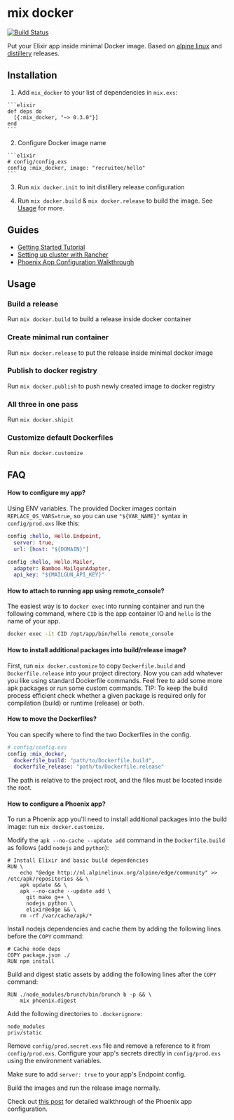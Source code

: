 # mix docker

[![Build Status](https://travis-ci.org/Recruitee/mix_docker.svg?branch=master)](https://travis-ci.org/Recruitee/mix_docker)

Put your Elixir app inside minimal Docker image.
Based on [alpine linux](https://hub.docker.com/r/bitwalker/alpine-erlang/)
and [distillery](https://github.com/bitwalker/distillery) releases.

## Installation

  1. Add `mix_docker` to your list of dependencies in `mix.exs`:

    ```elixir
    def deps do
      [{:mix_docker, "~> 0.3.0"}]
    end
    ```

  2. Configure Docker image name

    ```elixir
    # config/config.exs
    config :mix_docker, image: "recruitee/hello"
    ```

  3. Run `mix docker.init` to init distillery release configuration

  4. Run `mix docker.build` & `mix docker.release` to build the image. See [Usage](#Usage) for more.


## Guides

- [Getting Started Tutorial](http://teamon.eu/2017/deploying-phoenix-to-production-using-docker/)
- [Setting up cluster with Rancher](http://teamon.eu/2017/setting-up-elixir-cluster-using-docker-and-rancher/)
- [Phoenix App Configuration Walkthrough](https://shovik.com/blog/8-deploying-phoenix-apps-with-docker)

## Usage

### Build a release
Run `mix docker.build` to build a release inside docker container

### Create minimal run container
Run `mix docker.release` to put the release inside minimal docker image

### Publish to docker registry
Run `mix docker.publish` to push newly created image to docker registry

### All three in one pass
Run `mix docker.shipit`

### Customize default Dockerfiles
Run `mix docker.customize`


## FAQ

#### How to configure my app?

Using ENV variables.
The provided Docker images contain `REPLACE_OS_VARS=true`, so you can use `"${VAR_NAME}"` syntax in `config/prod.exs`
like this:

```elixir
config :hello, Hello.Endpoint,
  server: true,
  url: [host: "${DOMAIN}"]

config :hello, Hello.Mailer,
  adapter: Bamboo.MailgunAdapter,
  api_key: "${MAILGUN_API_KEY}"
```


#### How to attach to running app using remote_console?

The easiest way is to `docker exec` into running container and run the following command,
where `CID` is the app container IO and `hello` is the name of your app.

```bash
docker exec -it CID /opt/app/bin/hello remote_console
```


#### How to install additional packages into build/release image?

First, run `mix docker.customize` to copy `Dockerfile.build` and `Dockerfile.release` into your project directory.
Now you can add whatever you like using standard Dockerfile commands.
Feel free to add some more apk packages or run some custom commands.
TIP: To keep the build process efficient check whether a given package is required only for
compilation (build) or runtime (release) or both.

#### How to move the Dockerfiles?

You can specify where to find the two Dockerfiles in the config.

```elixir
# config/config.exs
config :mix_docker,
  dockerfile_build: "path/to/Dockerfile.build",
  dockerfile_release: "path/to/Dockerfile.release"
```

The path is relative to the project root, and the files must be located inside
the root.


#### How to configure a Phoenix app?

To run a Phoenix app you'll need to install additional packages into the build image: run `mix docker.customize`.

Modify the `apk --no-cache --update add` command in the `Dockerfile.build` as follows (add `nodejs` and `python`):

```
# Install Elixir and basic build dependencies
RUN \
    echo "@edge http://nl.alpinelinux.org/alpine/edge/community" >> /etc/apk/repositories && \
    apk update && \
    apk --no-cache --update add \
      git make g++ \
      nodejs python \
      elixir@edge && \
    rm -rf /var/cache/apk/*
```

Install nodejs dependencies and cache them by adding the following lines before the `COPY` command:

```
# Cache node deps
COPY package.json ./
RUN npm install
```

Build and digest static assets by adding the following lines after the `COPY` command:

```
RUN ./node_modules/brunch/bin/brunch b -p && \
    mix phoenix.digest
```

Add the following directories to `.dockerignore`:

```
node_modules
priv/static
```

Remove `config/prod.secret.exs` file and remove a reference to it from `config/prod.exs`. Configure your app's secrets directly in `config/prod.exs` using the environment variables.

Make sure to add `server: true` to your app's Endpoint config.

Build the images and run the release image normally.

Check out [this post](https://shovik.com/blog/8-deploying-phoenix-apps-with-docker) for detailed walkthrough of the Phoenix app configuration.
